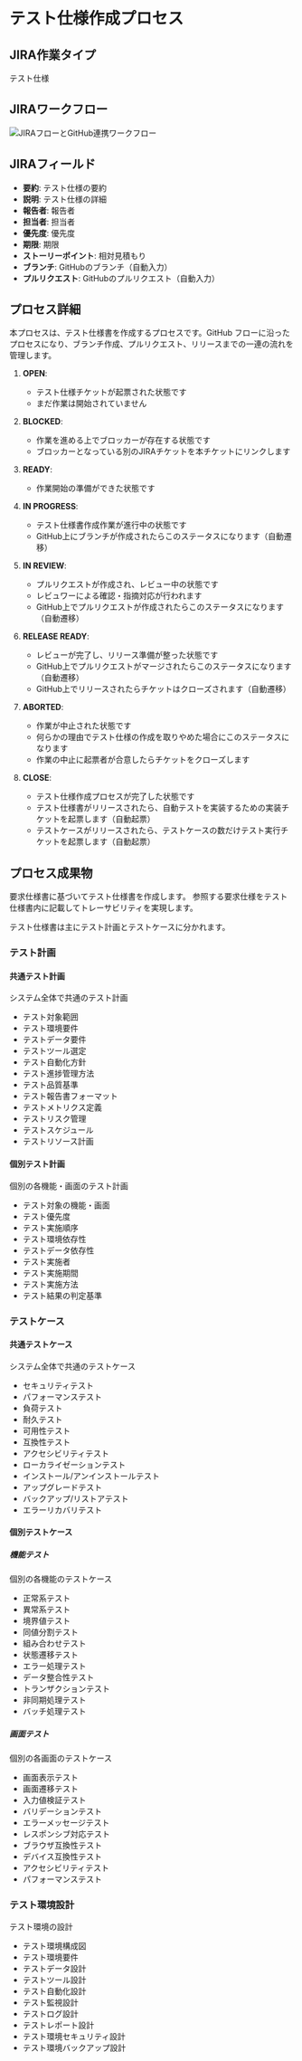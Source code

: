 # テスト仕様作成プロセス

## JIRA作業タイプ

テスト仕様

## JIRAワークフロー

![JIRAフローとGitHub連携ワークフロー](../draw.io/jiraflow-github.drawio.svg)

## JIRAフィールド

- **要約**: テスト仕様の要約
- **説明**: テスト仕様の詳細
- **報告者**: 報告者
- **担当者**: 担当者
- **優先度**: 優先度
- **期限**: 期限
- **ストーリーポイント**: 相対見積もり
- **ブランチ**: GitHubのブランチ（自動入力）
- **プルリクエスト**: GitHubのプルリクエスト（自動入力）

## プロセス詳細

本プロセスは、テスト仕様書を作成するプロセスです。GitHub フローに沿ったプロセスになり、ブランチ作成、プルリクエスト、リリースまでの一連の流れを管理します。

1.  **OPEN**:
    *   テスト仕様チケットが起票された状態です
    *   まだ作業は開始されていません

2.  **BLOCKED**:
    *   作業を進める上でブロッカーが存在する状態です
    *   ブロッカーとなっている別のJIRAチケットを本チケットにリンクします

3.  **READY**:
    *   作業開始の準備ができた状態です

4.  **IN PROGRESS**:
    *   テスト仕様書作成作業が進行中の状態です
    *   GitHub上にブランチが作成されたらこのステータスになります（自動遷移）

5.  **IN REVIEW**:
    *   プルリクエストが作成され、レビュー中の状態です
    *   レビュワーによる確認・指摘対応が行われます
    *   GitHub上でプルリクエストが作成されたらこのステータスになります（自動遷移）

6.  **RELEASE READY**:
    *   レビューが完了し、リリース準備が整った状態です
    *   GitHub上でプルリクエストがマージされたらこのステータスになります（自動遷移）
    *   GitHub上でリリースされたらチケットはクローズされます（自動遷移）

7.  **ABORTED**:
    *   作業が中止された状態です
    *   何らかの理由でテスト仕様の作成を取りやめた場合にこのステータスになります
    *   作業の中止に起票者が合意したらチケットをクローズします

8.  **CLOSE**:
    *   テスト仕様作成プロセスが完了した状態です
    *   テスト仕様書がリリースされたら、自動テストを実装するための実装チケットを起票します（自動起票）
    *   テストケースがリリースされたら、テストケースの数だけテスト実行チケットを起票します（自動起票）

## プロセス成果物

要求仕様書に基づいてテスト仕様書を作成します。
参照する要求仕様をテスト仕様書内に記載してトレーサビリティを実現します。

テスト仕様書は主にテスト計画とテストケースに分かれます。

### テスト計画

#### 共通テスト計画

システム全体で共通のテスト計画

- テスト対象範囲
- テスト環境要件
- テストデータ要件
- テストツール選定
- テスト自動化方針
- テスト進捗管理方法
- テスト品質基準
- テスト報告書フォーマット
- テストメトリクス定義
- テストリスク管理
- テストスケジュール
- テストリソース計画

#### 個別テスト計画

個別の各機能・画面のテスト計画

- テスト対象の機能・画面
- テスト優先度
- テスト実施順序
- テスト環境依存性
- テストデータ依存性
- テスト実施者
- テスト実施期間
- テスト実施方法
- テスト結果の判定基準

### テストケース

#### 共通テストケース

システム全体で共通のテストケース

- セキュリティテスト
- パフォーマンステスト
- 負荷テスト
- 耐久テスト
- 可用性テスト
- 互換性テスト
- アクセシビリティテスト
- ローカライゼーションテスト
- インストール/アンインストールテスト
- アップグレードテスト
- バックアップ/リストアテスト
- エラーリカバリテスト

#### 個別テストケース

##### 機能テスト

個別の各機能のテストケース

- 正常系テスト
- 異常系テスト
- 境界値テスト
- 同値分割テスト
- 組み合わせテスト
- 状態遷移テスト
- エラー処理テスト
- データ整合性テスト
- トランザクションテスト
- 非同期処理テスト
- バッチ処理テスト

##### 画面テスト

個別の各画面のテストケース

- 画面表示テスト
- 画面遷移テスト
- 入力値検証テスト
- バリデーションテスト
- エラーメッセージテスト
- レスポンシブ対応テスト
- ブラウザ互換性テスト
- デバイス互換性テスト
- アクセシビリティテスト
- パフォーマンステスト

### テスト環境設計

テスト環境の設計

- テスト環境構成図
- テスト環境要件
- テストデータ設計
- テストツール設計
- テスト自動化設計
- テスト監視設計
- テストログ設計
- テストレポート設計
- テスト環境セキュリティ設計
- テスト環境バックアップ設計 